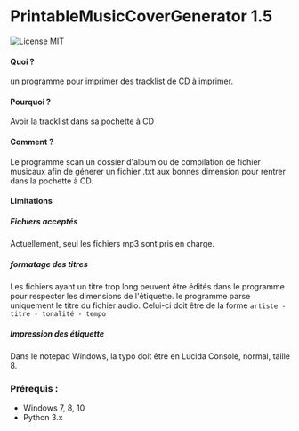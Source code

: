 # PrintableMusicCoverGenerator 1.5
![License MIT](https://img.shields.io/cocoapods/l/AFNetworking.svg)

#### Quoi ? 
un programme pour imprimer des tracklist de CD à imprimer.

#### Pourquoi ?
Avoir la tracklist dans sa pochette à CD

#### Comment ?

Le programme scan un dossier d'album ou de compilation de fichier musicaux afin de génerer un fichier .txt
aux bonnes dimension pour rentrer dans la pochette à CD.

#### Limitations

##### Fichiers acceptés
Actuellement, seul les fichiers mp3 sont pris en charge.

##### formatage des titres
Les fichiers ayant un titre trop long peuvent être édités dans le programme pour respecter les dimensions de l'étiquette.
le programme parse uniquement le titre du fichier audio. Celui-ci doit être de la forme 
``artiste - titre - tonalité - tempo``

##### Impression des étiquette
Dans le notepad Windows, la typo doit être en Lucida Console, normal, taille 8.

### Prérequis :
* Windows 7, 8, 10
* Python 3.x




 
